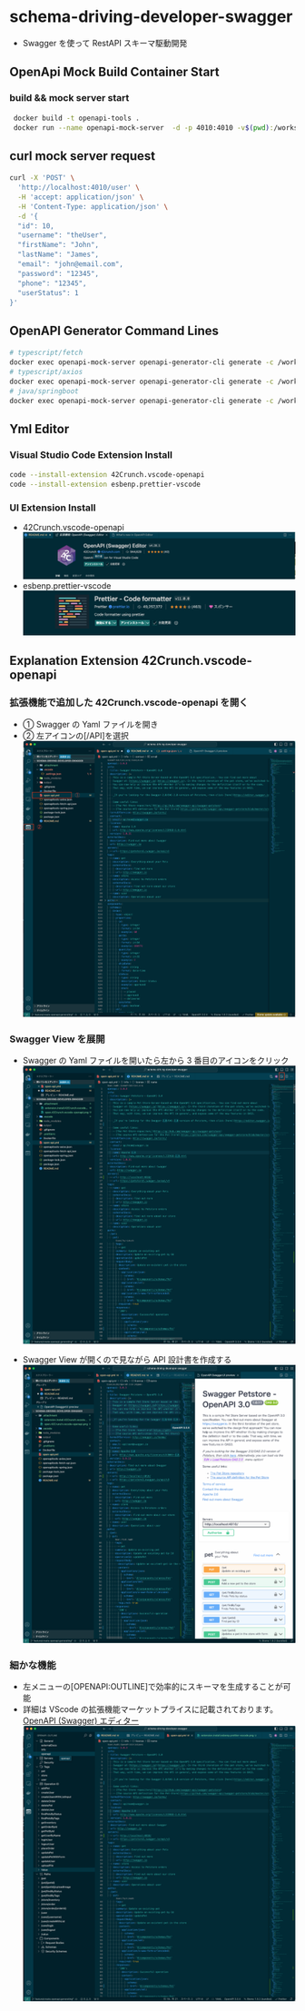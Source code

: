 # schema-driving-developer-swagger

- Swagger を使って RestAPI スキーマ駆動開発

## OpenApi Mock Build Container Start

### build && mock server start

```sh
 docker build -t openapi-tools .
 docker run --name openapi-mock-server  -d -p 4010:4010 -v$(pwd):/workspace openapi-tools
```

## curl mock server request

```sh
curl -X 'POST' \
  'http://localhost:4010/user' \
  -H 'accept: application/json' \
  -H 'Content-Type: application/json' \
  -d '{
  "id": 10,
  "username": "theUser",
  "firstName": "John",
  "lastName": "James",
  "email": "john@email.com",
  "password": "12345",
  "phone": "12345",
  "userStatus": 1
}'
```

## OpenAPI Generator Command Lines

```sh
# typescript/fetch
docker exec openapi-mock-server openapi-generator-cli generate -c /workspace/openapitools-fetch-api.json -o /workspace/output/typescript/fetch
# typescript/axios
docker exec openapi-mock-server openapi-generator-cli generate -c /workspace/openapitools-axios.json -o /workspace/output/typescript/axios
# java/springboot
docker exec openapi-mock-server openapi-generator-cli generate -c /workspace/openapitools-spring.json -o /workspace/output/java
```

## Yml Editor

### Visual Studio Code Extension Install

```sh
code --install-extension 42Crunch.vscode-openapi
code --install-extension esbenp.prettier-vscode
```

### UI Extension Install

- 42Crunch.vscode-openapi
  ![#](./.attachment/extension.install.42Crunch.vscode-openapi.png)
- esbenp.prettier-vscode
  ![#](./.attachment/extension.install.esbenp.prettier-vscode.png)

## Explanation Extension 42Crunch.vscode-openapi

### 拡張機能で追加した 42Crunch.vscode-openapi を開く

- ① Swagger の Yaml ファイルを開き
- ② 左アイコンの[/API]を選択
  ![#](./.attachment/open.42Crunch.vscode-openapi.png)

### Swagger View を展開

- Swagger の Yaml ファイルを開いたら左から 3 番目のアイコンをクリック
  ![#](./.attachment/open.swagger.view.icon.42Crunch.vscode-openapiA.png)

- Swagger View が開くので見ながら API 設計書を作成する
  ![#](./.attachment/open.swagger.view.42Crunch.vscode-openapiA.png)

### 細かな機能

- 左メニューの[OPENAPI:OUTLINE]で効率的にスキーマを生成することが可能
- 詳細は VScode の拡張機能マーケットプライスに記載されております。 [OpenAPI (Swagger) エディター](https://marketplace.visualstudio.com/items?itemName=42Crunch.vscode-openapi)
  ![#](./.attachment/openapi.outline.42Crunch.vscode-openapi.png)
